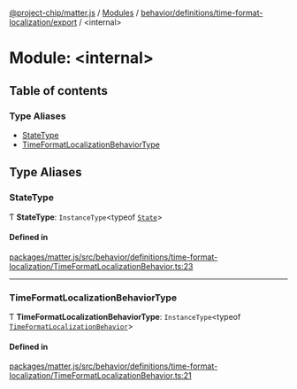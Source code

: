 [@project-chip/matter.js](../README.md) / [Modules](../modules.md) / [behavior/definitions/time-format-localization/export](behavior_definitions_time_format_localization_export.md) / \<internal\>

# Module: \<internal\>

## Table of contents

### Type Aliases

- [StateType](behavior_definitions_time_format_localization_export._internal_.md#statetype)
- [TimeFormatLocalizationBehaviorType](behavior_definitions_time_format_localization_export._internal_.md#timeformatlocalizationbehaviortype)

## Type Aliases

### StateType

Ƭ **StateType**: `InstanceType`\<typeof [`State`](../classes/behavior_definitions_time_format_localization_export.TimeFormatLocalizationServer.md#state-1)\>

#### Defined in

[packages/matter.js/src/behavior/definitions/time-format-localization/TimeFormatLocalizationBehavior.ts:23](https://github.com/project-chip/matter.js/blob/3adaded6/packages/matter.js/src/behavior/definitions/time-format-localization/TimeFormatLocalizationBehavior.ts#L23)

___

### TimeFormatLocalizationBehaviorType

Ƭ **TimeFormatLocalizationBehaviorType**: `InstanceType`\<typeof [`TimeFormatLocalizationBehavior`](behavior_definitions_time_format_localization_export.md#timeformatlocalizationbehavior)\>

#### Defined in

[packages/matter.js/src/behavior/definitions/time-format-localization/TimeFormatLocalizationBehavior.ts:21](https://github.com/project-chip/matter.js/blob/3adaded6/packages/matter.js/src/behavior/definitions/time-format-localization/TimeFormatLocalizationBehavior.ts#L21)
